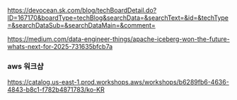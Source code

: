 

https://devocean.sk.com/blog/techBoardDetail.do?ID=167170&boardType=techBlog&searchData=&searchText=&id=&techType=&searchDataSub=&searchDataMain=&comment=

https://medium.com/data-engineer-things/apache-iceberg-won-the-future-whats-next-for-2025-731635bfcb7a

### aws 워크샵
https://catalog.us-east-1.prod.workshops.aws/workshops/b6289fb6-4636-4843-b8c1-f782b4871783/ko-KR